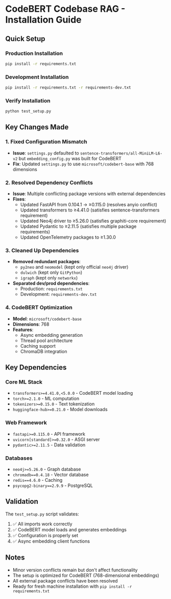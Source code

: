 # CodeBERT Codebase RAG - Installation Guide

## Quick Setup

### Production Installation
```bash
pip install -r requirements.txt
```

### Development Installation
```bash
pip install -r requirements.txt -r requirements-dev.txt
```

### Verify Installation
```bash
python test_setup.py
```

## Key Changes Made

### 1. Fixed Configuration Mismatch
- **Issue**: `settings.py` defaulted to `sentence-transformers/all-MiniLM-L6-v2` but `embedding_config.py` was built for CodeBERT
- **Fix**: Updated `settings.py` to use `microsoft/codebert-base` with 768 dimensions

### 2. Resolved Dependency Conflicts
- **Issue**: Multiple conflicting package versions with external dependencies
- **Fixes**:
  - Updated FastAPI from 0.104.1 → ≥0.115.0 (resolves anyio conflict)
  - Updated transformers to ≥4.41.0 (satisfies sentence-transformers requirement)
  - Updated Neo4j driver to ≥5.26.0 (satisfies graphiti-core requirement)
  - Updated Pydantic to ≥2.11.5 (satisfies multiple package requirements)
  - Updated OpenTelemetry packages to ≥1.30.0

### 3. Cleaned Up Dependencies
- **Removed redundant packages**:
  - `py2neo` and `neomodel` (kept only official `neo4j` driver)
  - `dulwich` (kept only `GitPython`)
  - `igraph` (kept only `networkx`)
- **Separated dev/prod dependencies**:
  - Production: `requirements.txt`
  - Development: `requirements-dev.txt`

### 4. CodeBERT Optimization
- **Model**: `microsoft/codebert-base`
- **Dimensions**: 768
- **Features**:
  - Async embedding generation
  - Thread pool architecture
  - Caching support
  - ChromaDB integration

## Key Dependencies

### Core ML Stack
- `transformers>=4.41.0,<5.0.0` - CodeBERT model loading
- `torch>=2.1.0` - ML computation
- `tokenizers>=0.15.0` - Text tokenization
- `huggingface-hub>=0.21.0` - Model downloads

### Web Framework
- `fastapi>=0.115.0` - API framework
- `uvicorn[standard]>=0.32.0` - ASGI server
- `pydantic>=2.11.5` - Data validation

### Databases
- `neo4j>=5.26.0` - Graph database
- `chromadb==0.4.18` - Vector database
- `redis==4.6.0` - Caching
- `psycopg2-binary==2.9.9` - PostgreSQL

## Validation

The `test_setup.py` script validates:
1. ✅ All imports work correctly
2. ✅ CodeBERT model loads and generates embeddings
3. ✅ Configuration is properly set
4. ✅ Async embedding client functions

## Notes

- Minor version conflicts remain but don't affect functionality
- The setup is optimized for CodeBERT (768-dimensional embeddings)
- All external package conflicts have been resolved
- Ready for fresh machine installation with `pip install -r requirements.txt`